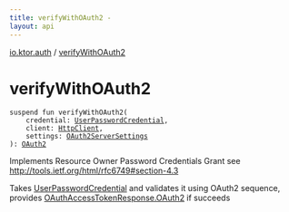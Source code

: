 ```yaml
---
title: verifyWithOAuth2 - 
layout: api
---
```


<div class='api-docs-breadcrumbs'><a href="index.html">io.ktor.auth</a> / <a href="./verify-with-o-auth2.html">verifyWithOAuth2</a></div>

# verifyWithOAuth2

<div class="signature"><code><span class="keyword">suspend</span> <span class="keyword">fun </span><span class="identifier">verifyWithOAuth2</span><span class="symbol">(</span><br/>&nbsp;&nbsp;&nbsp;&nbsp;<span class="parameterName" id="io.ktor.auth$verifyWithOAuth2(io.ktor.auth.UserPasswordCredential, io.ktor.client.HttpClient, io.ktor.auth.OAuthServerSettings.OAuth2ServerSettings)/credential">credential</span><span class="symbol">:</span>&nbsp;<a href="-user-password-credential/index.html"><span class="identifier">UserPasswordCredential</span></a><span class="symbol">, </span><br/>&nbsp;&nbsp;&nbsp;&nbsp;<span class="parameterName" id="io.ktor.auth$verifyWithOAuth2(io.ktor.auth.UserPasswordCredential, io.ktor.client.HttpClient, io.ktor.auth.OAuthServerSettings.OAuth2ServerSettings)/client">client</span><span class="symbol">:</span>&nbsp;<a href="../io.ktor.client/-http-client/index.html"><span class="identifier">HttpClient</span></a><span class="symbol">, </span><br/>&nbsp;&nbsp;&nbsp;&nbsp;<span class="parameterName" id="io.ktor.auth$verifyWithOAuth2(io.ktor.auth.UserPasswordCredential, io.ktor.client.HttpClient, io.ktor.auth.OAuthServerSettings.OAuth2ServerSettings)/settings">settings</span><span class="symbol">:</span>&nbsp;<a href="-o-auth-server-settings/-o-auth2-server-settings/index.html"><span class="identifier">OAuth2ServerSettings</span></a><br/><span class="symbol">)</span><span class="symbol">: </span><a href="-o-auth-access-token-response/-o-auth2/index.html"><span class="identifier">OAuth2</span></a></code></div>

Implements Resource Owner Password Credentials Grant
see http://tools.ietf.org/html/rfc6749#section-4.3

Takes <a href="-user-password-credential/index.html">UserPasswordCredential</a> and validates it using OAuth2 sequence, provides <a href="-o-auth-access-token-response/-o-auth2/index.html">OAuthAccessTokenResponse.OAuth2</a> if succeeds

